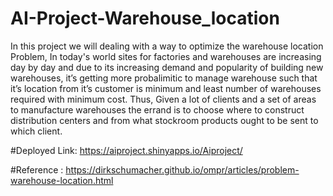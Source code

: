 # AI-Project-Warehouse_location
In this project we will dealing with a way to optimize the warehouse location Problem, In today's world sites for factories and warehouses are increasing day by day and due to its increasing demand and popularity of building new warehouses, it’s getting more probalimitic to manage warehouse such that it’s location from it’s customer is minimum and least number of  warehouses required with minimum cost. Thus, Given a lot of clients and a set of areas to manufacture warehouses the errand is to choose where to construct distribution centers and from what stockroom products ought to be sent to which client.

#Deployed Link: https://aiproject.shinyapps.io/Aiproject/ 

#Reference : https://dirkschumacher.github.io/ompr/articles/problem-warehouse-location.html